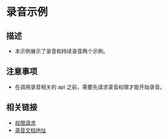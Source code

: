 # 录音示例

## 描述

- 本示例展示了录音和持续录音两个示例。

## 注意事项

- 在调用录音相关的 api 之前，需要先请求录音权限才能开始录音。

## 相关链接

- [权限请求](https://developer.tuya.com/cn/miniapp/panels/api/authorize/authorize#authorize)
- [录音文档地址](https://developer.tuya.com/cn/miniapp/panels/api/media/record/GetRecorderManagerTask)
